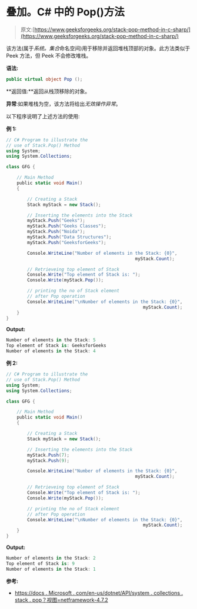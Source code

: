 # 叠加。C# 中的 Pop()方法

> 原文:[https://www.geeksforgeeks.org/stack-pop-method-in-c-sharp/](https://www.geeksforgeeks.org/stack-pop-method-in-c-sharp/)

该方法(属于*系统。集合*命名空间)用于移除并返回堆栈顶部的对象。此方法类似于 Peek 方法，但 Peek 不会修改堆栈。

**语法:**

```cs
public virtual object Pop ();
```

**返回值:**返回从栈顶移除的对象。

**异常**:如果堆栈为空，该方法将给出*无效操作异常*。

以下程序说明了上述方法的使用:

**例 1:**

```cs
// C# Program to illustrate the 
// use of Stack.Pop() Method
using System;
using System.Collections;

class GFG {

    // Main Method
    public static void Main()
    {

        // Creating a Stack
        Stack myStack = new Stack();

        // Inserting the elements into the Stack
        myStack.Push("Geeks");
        myStack.Push("Geeks Classes");
        myStack.Push("Noida");
        myStack.Push("Data Structures");
        myStack.Push("GeeksforGeeks");

        Console.WriteLine("Number of elements in the Stack: {0}",
                                                 myStack.Count);

        // Retrieveing top element of Stack
        Console.Write("Top element of Stack is: ");
        Console.Write(myStack.Pop());

        // printing the no of Stack element
        // after Pop operation
        Console.WriteLine("\nNumber of elements in the Stack: {0}",
                                                    myStack.Count);
    }
}
```

**Output:**

```cs
Number of elements in the Stack: 5
Top element of Stack is: GeeksforGeeks
Number of elements in the Stack: 4

```

**例 2:**

```cs
// C# Program to illustrate the 
// use of Stack.Pop() Method
using System;
using System.Collections;

class GFG {

    // Main Method
    public static void Main()
    {

        // Creating a Stack
        Stack myStack = new Stack();

        // Inserting the elements into the Stack
        myStack.Push(7);
        myStack.Push(9);

        Console.WriteLine("Number of elements in the Stack: {0}",
                                                 myStack.Count);

        // Retrieveing top element of Stack
        Console.Write("Top element of Stack is: ");
        Console.Write(myStack.Pop());

        // printing the no of Stack element
        // after Pop operation
        Console.WriteLine("\nNumber of elements in the Stack: {0}",
                                                    myStack.Count);
    }
}
```

**Output:**

```cs
Number of elements in the Stack: 2
Top element of Stack is: 9
Number of elements in the Stack: 1

```

**参考:**

*   [https://docs . Microsoft . com/en-us/dotnet/API/system . collections . stack . pop？视图=netframework-4.7.2](https://docs.microsoft.com/en-us/dotnet/api/system.collections.stack.pop?view=netframework-4.7.2)